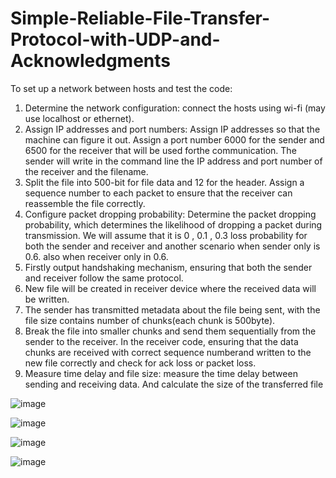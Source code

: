# Simple-Reliable-File-Transfer-Protocol-with-UDP-and-Acknowledgments

To set up a network between hosts and test the code:
1. Determine the network configuration: connect the hosts using wi-fi (may use localhost or ethernet).
2. Assign IP addresses and port numbers: Assign IP addresses so that the machine can figure it out. Assign a port number 6000 for the sender and 6500 for the receiver that will be used forthe communication. The sender will write in the command line the IP address and port number  of the receiver and the filename.
3. Split the file into 500-bit for file data and 12 for the header. Assign a sequence number to each packet to ensure that the receiver can reassemble the file correctly.
4. Configure packet dropping probability: Determine the packet dropping probability, which determines the likelihood of dropping a packet during transmission. We will assume that it is  0 , 0.1 , 0.3 loss probability for both the sender and receiver and another scenario when sender only is 0.6. also when receiver only in 0.6.
5. Firstly output handshaking mechanism, ensuring that both the sender and receiver follow the same protocol.
6. New file will be created in receiver device where the received data will be written. 
7. The sender has transmitted metadata about the file being sent, with the file size contains number of chunks(each chunk is 500byte). 
8. Break the file into smaller chunks and send them sequentially from the sender to the receiver. In the receiver code, ensuring that the data chunks are received with correct sequence numberand written to the new file correctly and check for ack loss or packet loss.
9. Measure time delay and file size: measure the time delay between sending and receiving data. And calculate the size of the transferred file


![image](https://github.com/user-attachments/assets/46b0b34a-68c3-4992-bfee-2d1448fe3d33)

![image](https://github.com/user-attachments/assets/a782e14b-61c5-4b43-b9dd-88d430a728f6)

![image](https://github.com/user-attachments/assets/5477c41f-ccd1-405e-a13b-9a1870cc13fa)

![image](https://github.com/user-attachments/assets/51278a72-e674-4216-a313-8dd1198ce7ee)



